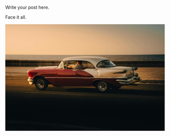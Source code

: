 <!--
.. title: My Thrid blog
.. slug: my-thrid-blog
.. date: 2024-11-30 18:17:43 UTC+05:30
.. tags: 
.. category: 
.. link: 
.. description: 
.. type: text
-->

Write your post here.

Face it all.

![](/images/image.jpg)
